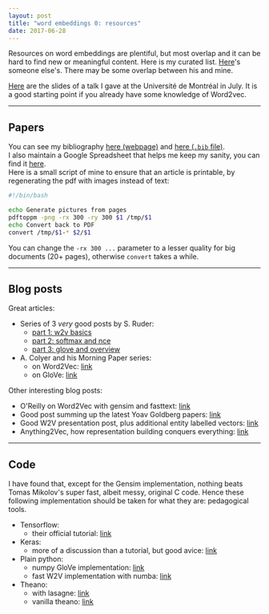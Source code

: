 ```yaml
---
layout: post
title: "word embeddings 0: resources"
date: 2017-06-28
---
```


Resources on word embeddings are plentiful, but most overlap and it can be hard to find new or meaningful content. Here is my curated list. [Here](https://github.com/Hironsan/awesome-embedding-models)'s someone else's. There may be some overlap between his and mine.

[Here](/files/presentation-udem.pdf) are the slides of a talk I gave at the Université de Montréal in July. It is a good starting point if you already have some knowledge of Word2vec.

---
## Papers


You can see my bibliography [here (webpage)](/bib.html) and [here (`.bib` file)](/files/refs.bib).  
I also maintain a Google Spreadsheet that helps me keep my sanity, you can find it [here](https://docs.google.com/spreadsheets/d/1UR2J7MvkZ5xuGmp7l0F6hMJoEWjWhYsC0JCCWnUfZe4/edit?usp=sharing).  
Here is a small script of mine to ensure that an article is printable, by regenerating the pdf with images instead of text:

```bash
#!/bin/bash

echo Generate pictures from pages
pdftoppm -png -rx 300 -ry 300 $1 /tmp/$1
echo Convert back to PDF
convert /tmp/$1-* $2/$1
```
You can change the `-rx 300 ...` parameter to a lesser quality for big documents (20+ pages), otherwise `convert` takes a while.

---
## Blog posts

Great articles:

* Series of 3 *very* good posts by S. Ruder: 
  * [part 1: w2v basics](http://sebastianruder.com/word-embeddings-1/)
  * [part 2: softmax and nce](http://sebastianruder.com/word-embeddings-softmax/)
  * [part 3: glove and overview](http://sebastianruder.com/secret-word2vec/)
* A. Colyer and his Morning Paper series:
  * on Word2Vec: [link](https://blog.acolyer.org/2016/04/21/the-amazing-power-of-word-vectors/)
  * on GloVe: [link](https://blog.acolyer.org/2016/04/22/glove-global-vectors-for-word-representation/)

Other interesting blog posts:

* O'Reilly on Word2Vec with gensim and fasttext: [link](https://www.oreilly.com/learning/capturing-semantic-meanings-using-deep-learning)
* Good post summing up the latest Yoav Goldberg papers: [link](http://ahogrammer.com/2017/03/22/why-is-word-embeddings-important-for-natural-language-processing/)
* Good W2V presentation post, plus additional entity labelled vectors: [link](https://declara.com/content/l1xvJr5P)
* Anything2Vec, how representation building conquers everything: [link](http://nlp.yvespeirsman.be/blog/anything2vec/)


---
## Code

I have found that, except for the Gensim implementation, nothing beats Tomas Mikolov's super fast, albeit messy, original C code. Hence these following implementation should be taken for what they are: pedagogical tools.

* Tensorflow:
  * their official tutorial: [link](https://www.tensorflow.org/tutorials/word2vec)
* Keras:
  * more of a discussion than a tutorial, but good avice: [link](https://github.com/fchollet/keras/issues/853)
* Plain python:
  * numpy GloVe implementation: [link](https://github.com/hans/glove.py)
  * fast W2V implementation with numba: [link](http://d10genes.github.io/blog/2016/05/03/word2vec/)
* Theano: 
  * with lasagne: [link](http://cgi.cs.mcgill.ca/~enewel3/posts/implementing-word2vec/)
  * vanilla theano: [link](https://github.com/mhjabreel/word2vec_theano)

